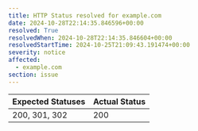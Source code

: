 ```yaml
---
title: HTTP Status resolved for example.com
date: 2024-10-28T22:14:35.846596+00:00
resolved: True
resolvedWhen: 2024-10-28T22:14:35.846604+00:00
resolvedStartTime: 2024-10-25T21:09:43.191474+00:00
severity: notice
affected:
  - example.com
section: issue
---
```


| Expected Statuses | Actual Status  |
|-------------------|----------------|
| 200, 301, 302 | 200 |
